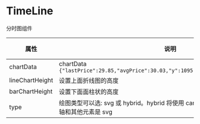 # TimeLine
分时图组件

| 属性        | 说明                          | 类型            | 默认值         |
| --------- | --------------------------- | ------------- | ----------- |
| chartData | chartData `{"lastPrice":29.85,"avgPrice":30.03,"y":1095,"x":"14:24","color":"green"}` | array        |  null |
| lineChartHeight | 设置上面折线图的高度 | number        |  180 |
| barChartHeight | 设置下面面柱状的高度 | number        |  40 |
 | type |  绘图类型可以选: svg 或 hybrid。hybrid 将使用 canvas 创建 DataSeries 的内容,但轴和其他元素是 svg | oneOf(["svg", "hybrid"])        |  "svg" |
